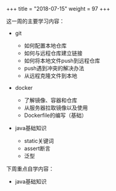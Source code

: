 +++
title = "2018-07-15"
weight = 97
+++


这一周的主要学习内容：
- git
	- 如何配置本地仓库
	- 如何与远程仓库建立链接
	- 如何将本地文件push到远程仓库
	- push遇到冲突的解决办法
	- 从远程克隆文件到本地

- docker
	- 了解镜像、容器和仓库
	- 从服务器拉取镜像以及使用
	- Dockerfile的编写（基础）

- java基础知识
	- static关键词
	- assert断言
	- 泛型

下周重点自学内容：
- java基础知识